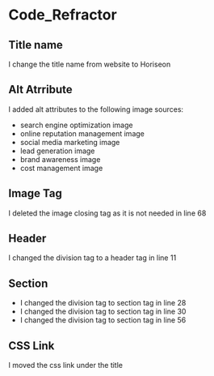 # Code_Refractor

## Title name
I change the title name from website to Horiseon

## Alt Atrribute
I added alt attributes to the following image sources:
* search engine optimization image
* online reputation management image
* social media marketing image
* lead generation image
* brand awareness image
* cost management image

## Image Tag
I deleted the image closing tag as it is not needed in line 68

## Header
I changed the division tag to a header tag in line 11

## Section
* I changed the division tag to section tag in line 28
* I changed the division tag to section tag in line 30
* I changed the division tag to section tag in line 56

## CSS Link
I moved the css link under the title
